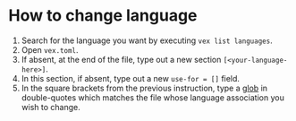 # How to change language

1. Search for the language you want by executing `vex list languages`.
2. Open `vex.toml`.
3. If absent, at the end of the file, type out a new section `[<your-language-here>]`.
4. In this section, if absent, type out a new `use-for = []` field.
5. In the square brackets from the previous instruction, type a [glob][glob] in double-quotes which matches the file whose language association you wish to change.

[glob]: /reference-materials/globs.md
